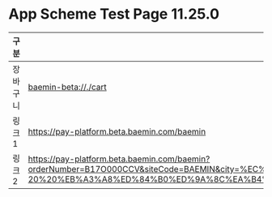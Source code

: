 # App Scheme Test Page 11.25.0

<html>
  <head></head>
  <body>
    <table class="table table-striped">
    <thead>
    <tr>
        <th scope="col">구분</th>
        <th scope="col">경로</th>
    </tr>
    </thead>
    <tbody>
    <tr>
        <td>
            장바구니
        </td>
        <td>
            <a class="baeminScheme" href="baemin-beta://./cart">
              baemin-beta://./cart
          </a>
        </td>
    </tr>
    <tr>
        <td>
            링크1
        </td>
        <td>
            <a class="baeminScheme" href="https://pay-platform.beta.baemin.com/baemin">
              https://pay-platform.beta.baemin.com/baemin
          </a>
        </td>
    </tr>
    <tr>
      <td>
          링크2
      </td>
      <td>
          <a class="baeminScheme" href="https://pay-platform.beta.baemin.com/baemin?orderNumber=B17O000CCV&siteCode=BAEMIN&city=%EC%84%9C%EC%9A%B8&addressId=F148705&doro=%EC%98%AC%EB%A6%BC%ED%94%BD%EB%A1%9C35%EB%8B%A4%EA%B8%B8%2042%20%EB%A3%A8%ED%84%B0%ED%9A%8C%EA%B4%80%EB%B9%8C%EB%94%A9&dong=%EC%8B%A0%EC%B2%9C%EB%8F%99%207-20%20%EB%A3%A8%ED%84%B0%ED%9A%8C%EA%B4%80%EB%B9%8C%EB%94%A9&lng=127.10298336&nickName=&title=%EB%A3%A8%ED%84%B0%ED%9A%8C%EA%B4%80%EB%B9%8C%EB%94%A9&favoriteAddressType=ETC&lat=37.51532349&detail=&gu=%EC%86%A1%ED%8C%8C%EA%B5%AC&exdata=">
            https://pay-platform.beta.baemin.com/baemin?orderNumber=B17O000CCV&siteCode=BAEMIN&city=%EC%84%9C%EC%9A%B8&addressId=F148705&doro=%EC%98%AC%EB%A6%BC%ED%94%BD%EB%A1%9C35%EB%8B%A4%EA%B8%B8%2042%20%EB%A3%A8%ED%84%B0%ED%9A%8C%EA%B4%80%EB%B9%8C%EB%94%A9&dong=%EC%8B%A0%EC%B2%9C%EB%8F%99%207-20%20%EB%A3%A8%ED%84%B0%ED%9A%8C%EA%B4%80%EB%B9%8C%EB%94%A9&lng=127.10298336&nickName=&title=%EB%A3%A8%ED%84%B0%ED%9A%8C%EA%B4%80%EB%B9%8C%EB%94%A9&favoriteAddressType=ETC&lat=37.51532349&detail=&gu=%EC%86%A1%ED%8C%8C%EA%B5%AC&exdata=
        </a>
      </td>
    </tr>
    </tbody>
